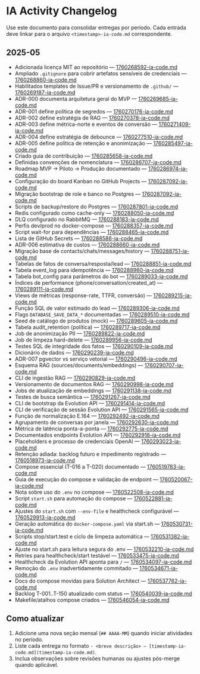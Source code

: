 # IA Activity Changelog

Use este documento para consolidar entregas por período. Cada entrada deve linkar para o arquivo `<timestamp>-ia-code.md` correspondente.

## 2025-05
- Adicionada licença MIT ao repositório — [1760268592-ia-code.md](1760268592-ia-code.md)
- Ampliado `.gitignore` para cobrir artefatos sensíveis de credenciais — [1760268860-ia-code.md](1760268860-ia-code.md)
- Habilitados templates de Issue/PR e versionamento de `.github/` — [1760269187-ia-code.md](1760269187-ia-code.md)
- ADR-000 documenta arquitetura geral do MVP — [1760269685-ia-code.md](1760269685-ia-code.md)
- ADR-001 define política de segredos — [1760270176-ia-code.md](1760270176-ia-code.md)
- ADR-002 define estratégia de RAG — [1760270378-ia-code.md](1760270378-ia-code.md)
- ADR-003 define métrica-norte e eventos de conversão — [1760271409-ia-code.md](1760271409-ia-code.md)
- ADR-004 define estratégia de debounce — [1760277510-ia-code.md](1760277510-ia-code.md)
- ADR-005 define política de retenção e anonimização — [1760285497-ia-code.md](1760285497-ia-code.md)
- Criado guia de contribuição — [1760285658-ia-code.md](1760285658-ia-code.md)
- Definidas convenções de nomenclatura — [1760286707-ia-code.md](1760286707-ia-code.md)
- Roadmap MVP → Piloto → Produção documentado — [1760286974-ia-code.md](1760286974-ia-code.md)
- Configuração do board Kanban no GitHub Projects — [1760287092-ia-code.md](1760287092-ia-code.md)
- Migração bootstrap de role e banco no Postgres — [1760287092-ia-code.md](1760287092-ia-code.md)
- Scripts de backup/restore do Postgres — [1760287801-ia-code.md](1760287801-ia-code.md)
- Redis configurado como cache-only — [1760288050-ia-code.md](1760288050-ia-code.md)
- DLQ configurado no RabbitMQ — [1760288183-ia-code.md](1760288183-ia-code.md)
- Perfis dev/prod no docker-compose — [1760288357-ia-code.md](1760288357-ia-code.md)
- Script wait-for para dependências — [1760288465-ia-code.md](1760288465-ia-code.md)
- Lista de GitHub Secrets — [1760288586-ia-code.md](1760288586-ia-code.md)
- ADR-006 estimativa de custos — [1760288660-ia-code.md](1760288660-ia-code.md)
- Migração base de contacts/chats/messages/history — [1760288751-ia-code.md](1760288751-ia-code.md)
- Tabelas de fatos de conversa/resposta/lead — [1760288851-ia-code.md](1760288851-ia-code.md)
- Tabela event_log para idempotência — [1760288960-ia-code.md](1760288960-ia-code.md)
- Tabela bot_config para parâmetros do bot — [1760289033-ia-code.md](1760289033-ia-code.md)
- Índices de performance (phone/conversation/created_at) — [1760289111-ia-code.md](1760289111-ia-code.md)
- Views de métricas (response-rate, TTFR, conversão) — [1760289215-ia-code.md](1760289215-ia-code.md)
- Função SQL de valor estimado do lead — [1760289306-ia-code.md](1760289306-ia-code.md)
- Flags `DATABASE_SAVE_DATA_*` documentadas — [1760289510-ia-code.md](1760289510-ia-code.md)
- Seed de catálogo de produtos (mock) — [1760289605-ia-code.md](1760289605-ia-code.md)
- Tabela audit_retention (política) — [1760289717-ia-code.md](1760289717-ia-code.md)
- Job de anonimização PII — [1760289822-ia-code.md](1760289822-ia-code.md)
- Job de limpeza hard-delete — [1760289956-ia-code.md](1760289956-ia-code.md)
- Testes SQL de integridade dos fatos — [1760290109-ia-code.md](1760290109-ia-code.md)
- Dicionário de dados — [1760290239-ia-code.md](1760290239-ia-code.md)
- ADR-007 pgvector vs serviço vetorial — [1760290496-ia-code.md](1760290496-ia-code.md)
- Esquema RAG (sources/documents/embeddings) — [1760290707-ia-code.md](1760290707-ia-code.md)
- CLI de ingestão RAG — [1760290829-ia-code.md](1760290829-ia-code.md)
- Versionamento de documentos RAG — [1760290998-ia-code.md](1760290998-ia-code.md)
- Jobs de atualização de embeddings — [1760291138-ia-code.md](1760291138-ia-code.md)
- Testes de busca semântica — [1760291267-ia-code.md](1760291267-ia-code.md)
- CLI de bootstrap da Evolution API — [1760291414-ia-code.md](1760291414-ia-code.md)
- CLI de verificação de sessão Evolution API — [1760291565-ia-code.md](1760291565-ia-code.md)
- Função de normalização E.164 — [1760292492-ia-code.md](1760292492-ia-code.md)
- Agrupamento de conversas por janela — [1760292630-ia-code.md](1760292630-ia-code.md)
- Métrica de latência ponta-a-ponta — [1760292775-ia-code.md](1760292775-ia-code.md)
- Documentados endpoints Evolution API — [1760292918-ia-code.md](1760292918-ia-code.md)
- Placeholders e processo de credenciais OpenAI — [1760293023-ia-code.md](1760293023-ia-code.md)
- Retenção adiada: backlog futuro e impedimento registrado — [1760518973-ia-code.md](1760518973-ia-code.md)
- Compose essencial (T-016 a T-020) documentado — [1760519783-ia-code.md](1760519783-ia-code.md)
- Guia de execução do compose e validação de endpoint — [1760520067-ia-code.md](1760520067-ia-code.md)
- Nota sobre uso do `.env` no compose — [1760522508-ia-code.md](1760522508-ia-code.md)
- Script `start.sh` para automação do compose — [1760522881-ia-code.md](1760522881-ia-code.md)
- Ajustes do `start.sh` com `--env-file` e healthcheck configurável — [1760529913-ia-code.md](1760529913-ia-code.md)
- Geração automática do `docker-compose.yaml` via start.sh — [1760530731-ia-code.md](1760530731-ia-code.md)
- Scripts stop/start.test e ciclo de limpeza automática — [1760531382-ia-code.md](1760531382-ia-code.md)
- Ajuste no start.sh para leitura segura do .env — [1760532210-ia-code.md](1760532210-ia-code.md)
- Retries para healthcheck/start testável — [1760533475-ia-code.md](1760533475-ia-code.md)
- Healthcheck da Evolution API aponta para `/` — [1760534097-ia-code.md](1760534097-ia-code.md)
- Remoção do `.env` inadvertidamente commitado — [1760534671-ia-code.md](1760534671-ia-code.md)
- Docs do compose movidas para Solution Architect — [1760537762-ia-code.md](1760537762-ia-code.md)
- Backlog T-001..T-150 atualizado com status — [1760540039-ia-code.md](1760540039-ia-code.md)
- Makefile/atalhos compose criados — [1760546054-ia-code.md](1760546054-ia-code.md)

## Como atualizar
1. Adicione uma nova seção mensal (`## AAAA-MM`) quando iniciar atividades no período.
2. Liste cada entrega no formato `- <breve descrição> — [timestamp-ia-code.md](timestamp-ia-code.md)`.
3. Inclua observações sobre revisões humanas ou ajustes pós-merge quando aplicável.

